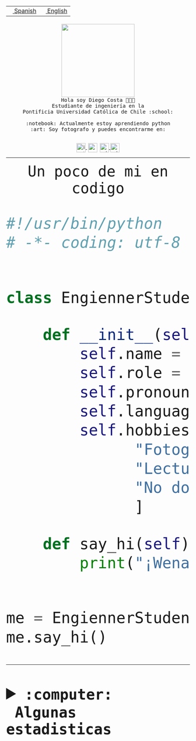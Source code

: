 <table border="0"  align="right">
 <tr><td><a href="README.md"><img src="https://upload.wikimedia.org/wikipedia/commons/thumb/8/89/Bandera_de_Espa%C3%B1a.svg/1200px-Bandera_de_Espa%C3%B1a.svg.png" height="10"> Spanish</a></td>
 <td><a href="README.en.md"><img src="https://upload.wikimedia.org/wikipedia/commons/a/a4/Flag_of_the_United_States.svg" height="10"> English</a></td></tr>
</table><br><br><br>


<p align="center">
  <img src="https://github.com/diegocostares/diegocostares/blob/main/Images/aaa2.gif?raw=true" height="200px" weight="200px">
  <br><samp>
    Hola soy Diego Costa 👨🏻‍💻<br>
    Estudiante de ingeniería en la <br>
    Pontificia Universidad Católica de Chile :school:<br>
  <br>
    :notebook: Actualmente estoy aprendiendo python <br>
    :art: Soy fotografo y puedes encontrarme en: <br>
  <br></samp>
  
</p>

<p align="center">
   <a href="https://instagram.com/diegocosta_no" target="blank">
    <img 
    align="center" src="https://cdn.jsdelivr.net/npm/simple-icons@3.0.1/icons/instagram.svg" alt="instagram" height="25px" width="25px" />
  </a>
  <a style="border: 3px solid; color: white;"href="https://t.me/diegocosta_no" target="blank">
  <img
  align="center" alt="Telegram" width="25px" src="https://icons-for-free.com/iconfiles/png/512/Telegram-1324888767380505522.png" />
</a>
<a href="https://api.whatsapp.com/send?phone=56971897835&text=Hola!" target="blank">
  <img
  align="center" alt="wtsp" width="25px" src="https://img.icons8.com/pastel-glyph/2x/whatsapp--v2.png" />
</a>
<a href="https://www.linkedin.com/in/diego-costa-786249213/" target="blank">
  <img
  align="center" alt="wtsp" width="25px" src="https://img.icons8.com/metro/452/linkedin.png" />
</a>

  </a>
</p>

---


<p align="center"><font size="25"><samp>Un poco de mi en codigo</samp></front></p>


```python
#!/usr/bin/python
# -*- coding: utf-8 -*-


class EngiennerStudent:

    def __init__(self):
        self.name = "Diego Costa"
        self.role = "Estudiante"
        self.pronouns = "he/him"
        self.language_spoken = ["es_CL", "en_US"]
        self.hobbies = [
              "Fotografia",
              "Lectura",
              "No dormir",
              ]

    def say_hi(self):
        print("¡Wena mundo!")


me = EngiennerStudent()
me.say_hi()
```
---
<details>
  <summary><b><samp>:computer: &nbsp;Algunas estadisticas</samp></b></summary>
  <br/></p>

<!--START_SECTION:waka-->
![Code Time](http://img.shields.io/badge/Code%20Time-1%2C009%20hrs%2047%20mins-blue)

**Soy nocturno 🦉** 

```text
🌞 Mañana                 26 commits          ░░░░░░░░░░░░░░░░░░░░░░░░░   00.86 % 
🌆 Día                    924 commits         ████████░░░░░░░░░░░░░░░░░   30.70 % 
🌃 Tarde                  1321 commits        ███████████░░░░░░░░░░░░░░   43.89 % 
🌙 Noche                  739 commits         ██████░░░░░░░░░░░░░░░░░░░   24.55 % 
```
📅 **Soy más productivo los Martes** 

```text
Lunes                    455 commits         ████░░░░░░░░░░░░░░░░░░░░░   15.12 % 
Martes                   578 commits         █████░░░░░░░░░░░░░░░░░░░░   19.20 % 
Miércoles                417 commits         ███░░░░░░░░░░░░░░░░░░░░░░   13.85 % 
Jueves                   455 commits         ████░░░░░░░░░░░░░░░░░░░░░   15.12 % 
Viernes                  436 commits         ████░░░░░░░░░░░░░░░░░░░░░   14.49 % 
Sábado                   223 commits         ██░░░░░░░░░░░░░░░░░░░░░░░   07.41 % 
Domingo                  446 commits         ████░░░░░░░░░░░░░░░░░░░░░   14.82 % 
```


📊 **Esta semana me dediqué a** 

```text
🐱‍💻 Proyectos: 
2023-1-S4-Grupo2-Scraper 16 hrs 39 mins      ████████████░░░░░░░░░░░░░   49.10 % 
arqui-t3                 4 hrs 47 mins       ████░░░░░░░░░░░░░░░░░░░░░   14.12 % 
2023-1-S4-Grupo2-IA      4 hrs 32 mins       ███░░░░░░░░░░░░░░░░░░░░░░   13.38 % 
Arqui-31                 2 hrs 48 mins       ██░░░░░░░░░░░░░░░░░░░░░░░   08.28 % 
Index-capstone           2 hrs 1 min         █░░░░░░░░░░░░░░░░░░░░░░░░   05.98 % 
```


 Last Updated on 03/06/2023 14:15:44 UTC
<!--END_SECTION:waka-->
  
  

<p align="center"> <img src="https://github-readme-stats.vercel.app/api?username=diegocostares&show_icons=true&theme=ayu-mirage" alt="abhisheknaiidu" /></p>
 
</details>
